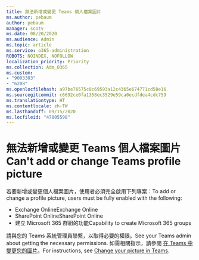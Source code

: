 ```yaml
---
title: 無法新增或變更 Teams 個人檔案圖片
ms.author: pebaum
author: pebaum
manager: scotv
ms.date: 08/20/2020
ms.audience: Admin
ms.topic: article
ms.service: o365-administration
ROBOTS: NOINDEX, NOFOLLOW
localization_priority: Priority
ms.collection: Adm_O365
ms.custom:
- "9003303"
- "6208"
ms.openlocfilehash: a97be76575c8c69593a12c4365e674771cd58e16
ms.sourcegitcommit: c6692ce0fa1358ec3529e59ca0ecdfdea4cdc759
ms.translationtype: HT
ms.contentlocale: zh-TW
ms.lasthandoff: 09/15/2020
ms.locfileid: "47805598"
---
```

# <a name="cant-add-or-change-teams-profile-picture"></a><span data-ttu-id="15b00-102">無法新增或變更 Teams 個人檔案圖片</span><span class="sxs-lookup"><span data-stu-id="15b00-102">Can't add or change Teams profile picture</span></span>

<span data-ttu-id="15b00-103">若要新增或變更個人檔案圖片，使用者必須完全啟用下列專案：</span><span class="sxs-lookup"><span data-stu-id="15b00-103">To add or change a profile picture, users must be fully enabled with the following:</span></span>

- <span data-ttu-id="15b00-104">Exchange Online</span><span class="sxs-lookup"><span data-stu-id="15b00-104">Exchange Online</span></span>
- <span data-ttu-id="15b00-105">SharePoint Online</span><span class="sxs-lookup"><span data-stu-id="15b00-105">SharePoint Online</span></span>
- <span data-ttu-id="15b00-106">建立 Microsoft 365 群組的功能</span><span class="sxs-lookup"><span data-stu-id="15b00-106">Capability to create Microsoft 365 groups</span></span>

<span data-ttu-id="15b00-107">請與您的 Teams 系統管理員聯繫，以取得必要的權限。</span><span class="sxs-lookup"><span data-stu-id="15b00-107">See your Teams admin about getting the necessary permissions.</span></span> <span data-ttu-id="15b00-108">如需相關指示，請參閱 [在 Teams 中變更您的圖片](https://support.microsoft.com/office/change-your-picture-in-teams-7a711943-9248-420e-b814-c071aa8d9b9c)。</span><span class="sxs-lookup"><span data-stu-id="15b00-108">For instructions, see [Change your picture in Teams](https://support.microsoft.com/office/change-your-picture-in-teams-7a711943-9248-420e-b814-c071aa8d9b9c).</span></span>